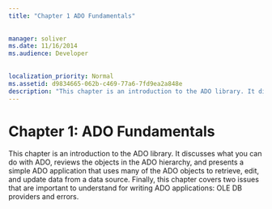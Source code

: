 ```yaml
---
title: "Chapter 1 ADO Fundamentals"
  
  
manager: soliver
ms.date: 11/16/2014
ms.audience: Developer
 
  
localization_priority: Normal
ms.assetid: d9834665-062b-c469-77a6-7fd9ea2a848e
description: "This chapter is an introduction to the ADO library. It discusses what you can do with ADO, reviews the objects in the ADO hierarchy, and presents a simple ADO application that uses many of the ADO objects to retrieve, edit, and update data from a data source. Finally, this chapter covers two issues that are important to understand for writing ADO applications: OLE DB providers and errors."
---
```


# Chapter 1: ADO Fundamentals

This chapter is an introduction to the ADO library. It discusses what you can do with ADO, reviews the objects in the ADO hierarchy, and presents a simple ADO application that uses many of the ADO objects to retrieve, edit, and update data from a data source. Finally, this chapter covers two issues that are important to understand for writing ADO applications: OLE DB providers and errors.
  

